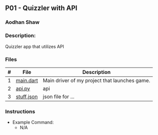 ## P01 - Quizzler with API
### Aodhan Shaw
### Description:

Quizzler app that utilizes API
### Files

|   #   | File            | Description                                        |
| :---: | --------------- | -------------------------------------------------- |
|   1   | [main.dart]()        | Main driver of my project that launches game.      |
|   2   | [api.py]()  | api      |
|   3   | [stuff.json]() | json file for ... |

### Instructions


- Example Command:
    - N/A

